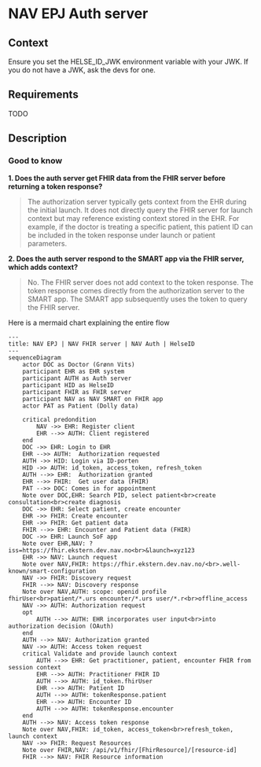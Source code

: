 # NAV EPJ Auth server

## Context

Ensure you set the HELSE_ID_JWK environment variable with your JWK. If you do not have a JWK, ask the devs for one.

## Requirements

TODO

## Description

### Good to know

**1. Does the auth server get FHIR data from the FHIR server before returning a token response?**

> The authorization server typically gets context from the EHR during the initial launch. It does not directly query the FHIR server for launch context but may reference existing context stored in the EHR. For example, if the doctor is treating a specific patient, this patient ID can be included in the token response under launch or patient parameters.

**2. Does the auth server respond to the SMART app via the FHIR server, which adds context?**
> No. The FHIR server does not add context to the token response. The token response comes directly from the authorization server to the SMART app. The SMART app subsequently uses the token to query the FHIR server.

Here is a mermaid chart explaining the entire flow

```mermaid
---
title: NAV EPJ | NAV FHIR server | NAV Auth | HelseID
---
sequenceDiagram
    actor DOC as Doctor (Grønn Vits)
    participant EHR as EHR system
    participant AUTH as Auth server
    participant HID as HelseID
    participant FHIR as FHIR server
    participant NAV as NAV SMART on FHIR app
    actor PAT as Patient (Dolly data)
    
    critical predondition 
        NAV ->> EHR: Register client
        EHR -->> AUTH: Client registered
    end
    DOC ->> EHR: Login to EHR
    EHR -->> AUTH:  Authorization requested
    AUTH ->> HID: Login via ID-porten
    HID ->> AUTH: id_token, access_token, refresh_token
    AUTH -->> EHR:  Authorization granted
    EHR -->> FHIR:  Get user data (FHIR)
    PAT -->> DOC: Comes in for appointment
    Note over DOC,EHR: Search PID, select patient<br>create consultation<br>create diagnosis
    DOC ->> EHR: Select patient, create encounter
    EHR ->> FHIR: Create encounter
    EHR ->> FHIR: Get patient data
    FHIR -->> EHR: Encounter and Patient data (FHIR)
    DOC ->> EHR: Launch SoF app
    Note over EHR,NAV: ?iss=https://fhir.ekstern.dev.nav.no<br>&launch=xyz123
    EHR ->> NAV: Launch request
    Note over NAV,FHIR: https://fhir.ekstern.dev.nav.no/<br>.well-known/smart-configuration
    NAV ->> FHIR: Discovery request
    FHIR -->> NAV: Discovery response
    Note over NAV,AUTH: scope: openid profile fhirUser<br>patient/*.urs encounter/*.urs user/*.r<br>offline_access
    NAV ->> AUTH: Authorization request
    opt
        AUTH -->> AUTH: EHR incorporates user input<br>into authorization decision (OAuth)
    end
    AUTH -->> NAV: Authorization granted
    NAV ->> AUTH: Access token request
    critical Validate and provide launch context
        AUTH -->> EHR: Get practitioner, patient, encounter FHIR from session context
        EHR -->> AUTH: Practitioner FHIR ID
        AUTH -->> AUTH: id_token.fhirUser
        EHR -->> AUTH: Patient ID
        AUTH -->> AUTH: tokenResponse.patient
        EHR -->> AUTH: Encounter ID
        AUTH -->> AUTH: tokenResponse.encounter
    end
    AUTH -->> NAV: Access token response
    Note over NAV,FHIR: id_token, access_token<br>refresh_token, launch context
    NAV ->> FHIR: Request Resources
    Note over FHIR,NAV: /api/v1/fhir/[FhirResource]/[resource-id]
    FHIR -->> NAV: FHIR Resource information
```
